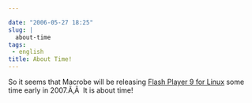 ```yaml
---

date: "2006-05-27 18:25"
slug: |
  about-time
tags:
 - english
title: About Time!
---
```


So it seems that Macrobe will be releasing [Flash Player 9 for
Linux](http://weblogs.macromedia.com/emmy/archives/2006/05/yes_virginia_th.cfm)
some time early in 2007.Ã‚Â  It is about time!
